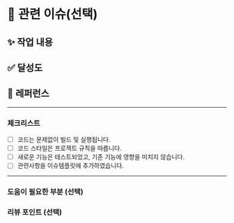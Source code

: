 # 📌 관련 이슈(선택)

<!-- 관련있는 이슈 번호(#000)을 적어주세요.
  해당 pull request merge와 함께 이슈를 닫으려면
  closed #Issue_number를 적어주세요 -->

## ✨ 작업 내용

<!-- 작업에 대한 설명을 적어주세요.
  이 PR에서 어떤 변경을 수행했는지, 이 변경을 어떻게 테스트했는지
  간략하게 설명해주세요. -->

## ✅ 달성도

<!-- 예시 <br> - 아이디 입력 시 이메일 형식이 아닐 때 입력창 하단에 안내 문구 표시 <br> - 비밀번호 입력 시 8자 미만일 때 입력창 하단에 안내 문구 표시 -->

## 📸 레퍼런스

<!-- 스크린샷이 필요한 과제면 스크린샷을 첨부해주세요. <br> 참고할 사항 또는 궁금한 사항이 있다면 적어주세요 -->

---

### 체크리스트

- [ ] 코드는 문제없이 빌드 및 실행됩니다.
- [ ] 코드 스타일은 프로젝트 규칙을 따릅니다.
- [ ] 새로운 기능은 테스트되었고, 기존 기능에 영향을 미치지 않습니다.
- [ ] 관련사항을 이슈템플릿에 추가하였습니다.

---

### 도움이 필요한 부분 (선택)

<!--도움이 필요한 부분이나 특별한 고려사항이 있다면 여기에 작성해주세요. -->

### 리뷰 포인트 (선택)

<!--리뷰어들이 특히 주목해야 할 부분이 있다면 여기에 명시해주세요.-->
